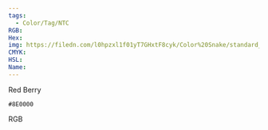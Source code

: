 ```yaml
---
tags:
  - Color/Tag/NTC
RGB:
Hex:
img: https://filedn.com/l0hpzxl1f01yT7GHxtF8cyk/Color%20Snake/standard_csv_to_svg/8E0000.svg
CMYK:
HSL:
Name:
---
```

Red Berry
```palette
#8E0000
```
RGB
